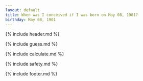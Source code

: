 ```yaml
---
layout: default
title: When was I conceived if I was born on May 08, 1901?
birthday: May 08, 1901
---
```


{% include header.md %}

{% include guess.md %}

{% include calculate.md %}

{% include safety.md %}

{% include footer.md %}



